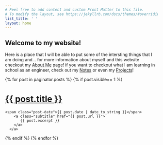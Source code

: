```yaml
---
# Feel free to add content and custom Front Matter to this file.
# To modify the layout, see https://jekyllrb.com/docs/themes/#overriding-theme-defaults
list_title: ' '
layout: home
---
```


<h2>Welcome to my website!</h2>

Here is a place that I will be able to put some of the intersting things that I am doing and... for more information about myself and this website checkout my <a href='https://nickgauth.github.io/pain/about/'>About Me</a> page! if you want to checkout what I am learning in school as an engineer, check out my <a href='https://nickgauth.github.io/pain/notes/'>Notes</a> or even my <a href='https://nickgauth.github.io/pain/projects'>Projects</a>!

<div class="posts">
  {% for post in paginator.posts %}
  {% if post.visible== 1  %}

  <div class="post">
    <h1>
      <a href="{{ post.url }}">
        {{ post.title }}
      </a>
    </h1>

    <span class="post-date">{{ post.date | date_to_string }}</span>
        <a class="subtitle" href="{{ post.url }}">
           {{ post.excerpt }}
        </a>
      </a>
  </div>
  {% endif %}
  {% endfor %}
</div>
